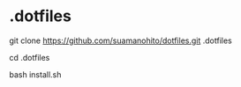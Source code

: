 # .dotfiles

git clone https://github.com/suamanohito/dotfiles.git .dotfiles

cd .dotfiles

bash install.sh
